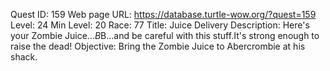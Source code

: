 Quest ID: 159
Web page URL: https://database.turtle-wow.org/?quest=159
Level: 24
Min Level: 20
Race: 77
Title: Juice Delivery
Description: Here's your Zombie Juice...$B$B...and be careful with this stuff.It's strong enough to raise the dead!
Objective: Bring the Zombie Juice to Abercrombie at his shack.
